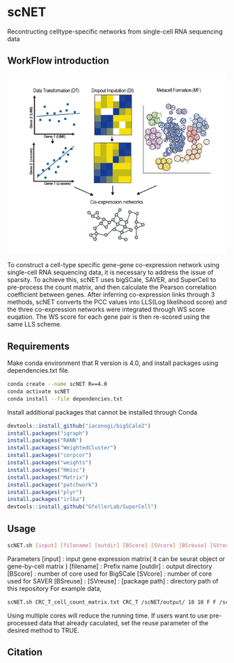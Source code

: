# scNET

Recontructing celltype-specific networks from single-cell RNA sequencing data
## WorkFlow introduction
![](image/introduction.png)


To construct a cell-type specific gene-gene co-expression network using single-cell RNA sequencing data, it is necessary to address the issue of sparsity. To achieve this, scNET uses bigSCale, SAVER, and SuperCell to pre-process the count matrix, and then calculate the Pearson correlation coefficient between genes. After inferring co-expression links through 3 methods, scNET converts the PCC values into LLS(Log likelihood score) and the three co-expression networks were integrated through WS score euqation. The WS score for each gene pair is then re-scored using the same LLS scheme.

## Requirements
Make conda environment that R version is 4.0, and install packages using dependencies.txt file.
```bash
conda create --name scNET R==4.0
conda activate scNET
conda install --file dependencies.txt
```
Install additional packages that cannot be installed through Conda
```R
devtools::install_github("iaconogi/bigSCale2")
install.packages("igraph")
install.packages("RANN")
install.packages("WeightedCluster")
install.packages("corpcor")
install.packages("weights")
install.packages("Hmisc")
install.packages("Matrix")
install.packages("patchwork")
install.packages("plyr")
install.packages("irlba")
devtools::install_github("GfellerLab/SuperCell")
```
## Usage
```bash
scNET.sh [input] [filename] [outdir] [BScore] [SVcore] [BSreuse] [SVreuse] [package path]
```
Parameters
[input] : input gene expression matrix( it can be seurat object or gene-by-cell matrix )
[filename] : Prefix name
[outdir] : output directory
[BScore] : number of core used for BigSCale
[SVcore] : number of core used for SAVER
[BSreuse] :
[SVreuse] :
[package path] : directory path of this repository
For example data,
```bash
scNET.sh CRC_T_cell_count_matrix.txt CRC_T /scNET/output/ 10 10 F F /scNET/
```
Using multiple cores will reduce the running time. If users want to use pre-processed data that already caculated, set the reuse parameter of the desired method to TRUE.

## Citation
